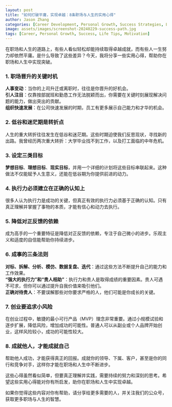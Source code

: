 ```yaml
---
layout: post
title: "如何打破平庸，实现卓越：8条职场与人生的实用心得"
author: Jason Zhang
categories: [Career Development, Personal Growth, Success Strategies, Life Lessons]
image: assets/images/screenshot-20240229-success-path.jpg
tags: [Career, Personal Growth, Success, Life Tips, Motivation]
---
```


在职场和人生的道路上，有些人看似轻松却能持续取得卓越成就，而有些人一生努力却依然平庸。是什么导致了这些差异？今天，我将分享一些实用心得，帮助你在职场和人生中实现突破。

### 1. 职场晋升的关键时机
**人事变动**：当你的上司升迁或离职时，往往是你晋升的好机会。  
**引人注目**：仅靠按部就班和勤恳工作无法脱颖而出，你需要在关键时刻展现解决问题的能力，做出突出的贡献。  
**组织快速发展**：在公司快速发展的时期，员工有更多展示自己能力和才华的机会。

### 2. 低谷和迷茫期是转折点
人生的重大转折往往发生在低谷和迷茫期。这些时期迫使我们反思现状，寻找新的出路。我曾经历两次重大转折：大学毕业找不到工作，以及打工面临的中年危机。

### 3. 设定三类目标
**梦想目标**、**理想目标**、**现实目标**，并用一个详细的计划将这些目标串联起来。这种做法不仅能赋予人生意义，还能在低谷期为你提供前进的动力。

### 4. 执行力必须建立在正确的认知上
很多人认为执行力是成功的关键，但真正有效的执行力必须基于正确的认知。只有真正理解并掌握了事物的本质，才能有信心和动力去执行。

### 5. 降低对正反馈的依赖
成为高手的一个重要特征是降低对正反馈的依赖，专注于自己微小的进步。乐观主义和适度的自信能帮助你持续进步。

### 6. 成事的三条法则
**对标、拆解、分析、模仿、数据复盘、迭代**：通过这些方法不断提升自己的能力和工作效果。  
**“强大的执行力”和“贵人相助”**：执行力和贵人是取得成绩的重要因素。贵人可遇不可求，但你可以通过提升自我价值来吸引他们。  
**正确对待贵人**：不要误解那些对你要求严格的人，他们可能是你成长的关键。

### 7. 创业要追求小风险
在创业过程中，敏捷的最小可行产品（MVP）理念非常重要。通过小规模试验和逐步扩展，降低风险，增加成功的可能性。普通人可以从副业或个人品牌开始创业，这样风险较小，成功的可能性较大。

### 8. 成就他人，才能成就自己
帮助他人成功，才能获得真正的回报。成就你的领导、下属、客户，甚至是你的同行和竞争对手，这样你才能在职场和人生中不断进步。

这些心得虽然看似简单，但要真正理解并实践，需要持续的努力和深刻的思考。希望这些实用心得能对你有所启发，助你在职场和人生中实现卓越。

如果你觉得这些内容对你有帮助，请分享给更多需要的人，并关注我们的公众号，获取更多职场与人生的智慧。